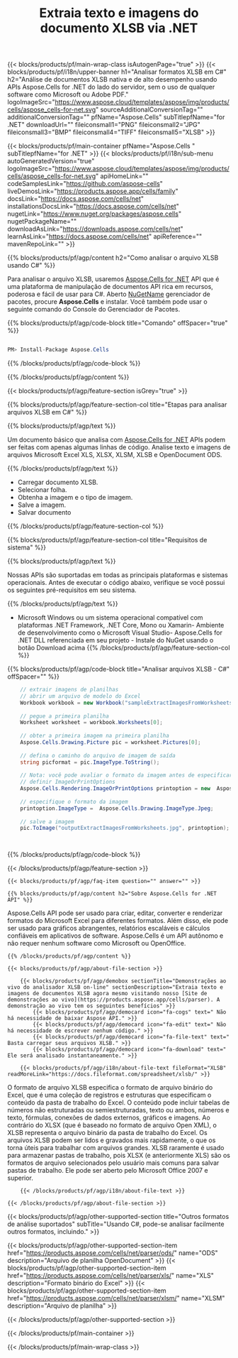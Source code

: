 ﻿---
title: Extraia texto e imagens do documento XLSB via .NET 
weight: 2200
url: /pt/net/parser/xlsb/ 
description: C# código-fonte para extrair texto e imagens do arquivo XLSB em plataformas .NET Framework, .NET Core, Mono ou Xamarin.
---
{{< blocks/products/pf/main-wrap-class isAutogenPage="true" >}}
{{< blocks/products/pf/i18n/upper-banner h1="Analisar formatos XLSB em C#" h2="Análise de documentos XLSB nativa e de alto desempenho usando APIs Aspose.Cells for .NET do lado do servidor, sem o uso de qualquer software como Microsoft ou Adobe PDF." logoImageSrc="https://www.aspose.cloud/templates/aspose/img/products/cells/aspose_cells-for-net.svg" sourceAdditionalConversionTag="" additionalConversionTag="" pfName="Aspose.Cells" subTitlepfName="for .NET" downloadUrl="" fileiconsmall1="PNG" fileiconsmall2="JPG" fileiconsmall3="BMP" fileiconsmall4="TIFF" fileiconsmall5="XLSB" >}}

{{< blocks/products/pf/main-container pfName="Aspose.Cells " subTitlepfName="for .NET" >}}
{{< blocks/products/pf/i18n/sub-menu autoGeneratedVersion="true" logoImageSrc="https://www.aspose.cloud/templates/aspose/img/products/cells/aspose_cells-for-net.svg" apiHomeLink="" codeSamplesLink="https://github.com/aspose-cells" liveDemosLink="https://products.aspose.app/cells/family" docsLink="https://docs.aspose.com/cells/net" installationsDocsLink="https://docs.aspose.com/cells/net" nugetLink="https://www.nuget.org/packages/aspose.cells" nugetPackageName="" downloadAsLink="https://downloads.aspose.com/cells/net" learnAsLink="https://docs.aspose.com/cells/net" apiReference="" mavenRepoLink="" >}}

{{% blocks/products/pf/agp/content h2="Como analisar o arquivo XLSB usando C#" %}}

 Para analisar o arquivo XLSB, usaremos
 [Aspose.Cells for .NET](https://products.aspose.com/cells/net) 
 API que é uma plataforma de manipulação de documentos API rica em recursos, poderosa e fácil de usar para C#. Aberto
 [NuGetName](https://www.nuget.org/packages/aspose.cells) 
 gerenciador de pacotes, procure
 **Aspose.Cells** 
 e instalar. Você também pode usar o seguinte comando do Console do Gerenciador de Pacotes.

{{% blocks/products/pf/agp/code-block title="Comando" offSpacer="true" %}}

```cs

PM> Install-Package Aspose.Cells


```

{{% /blocks/products/pf/agp/code-block %}}

{{% /blocks/products/pf/agp/content %}}

{{< blocks/products/pf/agp/feature-section isGrey="true" >}}

{{% blocks/products/pf/agp/feature-section-col title="Etapas para analisar arquivos XLSB em C#" %}}

{{% blocks/products/pf/agp/text %}}

 Um documento básico que analisa com
 [Aspose.Cells for .NET](https://products.aspose.com/cells/net) 
 APIs podem ser feitas com apenas algumas linhas de código. Analise texto e imagens de arquivos Microsoft Excel XLS, XLSX, XLSM, XLSB e OpenDocument ODS.

{{% /blocks/products/pf/agp/text %}}

+ Carregar documento XLSB.
+ Selecionar folha.
+ Obtenha a imagem e o tipo de imagem.
+ Salve a imagem.
+ Salvar documento

{{% /blocks/products/pf/agp/feature-section-col %}}

{{% blocks/products/pf/agp/feature-section-col title="Requisitos de sistema" %}}

{{% blocks/products/pf/agp/text %}}

 Nossas APIs são suportadas em todas as principais plataformas e sistemas operacionais. Antes de executar o código abaixo, verifique se você possui os seguintes pré-requisitos em seu sistema.

{{% /blocks/products/pf/agp/text %}}

- Microsoft Windows ou um sistema operacional compatível com plataformas .NET Framework, .NET Core, Mono ou Xamarin- Ambiente de desenvolvimento como o Microsoft Visual Studio- Aspose.Cells for .NET DLL referenciada em seu projeto - Instale do NuGet usando o botão Download acima
{{% /blocks/products/pf/agp/feature-section-col %}}

{{% blocks/products/pf/agp/code-block title="Analisar arquivos XLSB - C#" offSpacer="" %}}

```cs
    // extrair imagens de planilhas 
    // abrir um arquivo de modelo do Excel
    Workbook workbook = new Workbook("sampleExtractImagesFromWorksheets.xlsb");
    
    // pegue a primeira planilha
    Worksheet worksheet = workbook.Worksheets[0];
    
    // obter a primeira imagem na primeira planilha
    Aspose.Cells.Drawing.Picture pic = worksheet.Pictures[0];
    
    // defina o caminho do arquivo de imagem de saída
    string picformat = pic.ImageType.ToString();
                
    // Nota: você pode avaliar o formato da imagem antes de especificar o caminho da imagem
    // definir ImageOrPrintOptions
    Aspose.Cells.Rendering.ImageOrPrintOptions printoption = new  Aspose.Cells.Rendering.ImageOrPrintOptions();
    
    // especifique o formato da imagem
    printoption.ImageType =  Aspose.Cells.Drawing.ImageType.Jpeg;
                
    // salve a imagem
    pic.ToImage("outputExtractImagesFromWorksheets.jpg", printoption);  

    


```

{{% /blocks/products/pf/agp/code-block %}}

{{< /blocks/products/pf/agp/feature-section >}}

    {{< blocks/products/pf/agp/faq-item question="" answer="" >}}
 

<!-- aboutfile Starts -->

    {{% blocks/products/pf/agp/content h2="Sobre Aspose.Cells for .NET API" %}}

 Aspose.Cells API pode ser usado para criar, editar, converter e renderizar formatos do Microsoft Excel para diferentes formatos. Além disso, ele pode ser usado para gráficos abrangentes, relatórios escaláveis e cálculos confiáveis em aplicativos de software. Aspose.Cells é um API autônomo e não requer nenhum software como Microsoft ou OpenOffice.  



    {{% /blocks/products/pf/agp/content %}}

    {{< blocks/products/pf/agp/about-file-section >}}

        {{< blocks/products/pf/agp/demobox sectionTitle="Demonstrações ao vivo do analisador XLSB on-line" sectionDescription="Extraia texto e imagens de documentos XLSB agora mesmo visitando nosso [Site de demonstrações ao vivo](https://products.aspose.app/cells/parser). A demonstração ao vivo tem os seguintes benefícios" >}}
            {{< blocks/products/pf/agp/democard icon="fa-cogs" text=" Não há necessidade de baixar Aspose API." >}}
            {{< blocks/products/pf/agp/democard icon="fa-edit" text=" Não há necessidade de escrever nenhum código." >}}
            {{< blocks/products/pf/agp/democard icon="fa-file-text" text=" Basta carregar seus arquivos XLSB." >}}
            {{< blocks/products/pf/agp/democard icon="fa-download" text=" Ele será analisado instantaneamente." >}}

        {{< blocks/products/pf/agp/i18n/about-file-text fileFormat="XLSB" readMoreLink="https://docs.fileformat.com/spreadsheet/xlsb/" >}}
O formato de arquivo XLSB especifica o formato de arquivo binário do Excel, que é uma coleção de registros e estruturas que especificam o conteúdo da pasta de trabalho do Excel. O conteúdo pode incluir tabelas de números não estruturadas ou semiestruturadas, texto ou ambos, números e texto, fórmulas, conexões de dados externos, gráficos e imagens. Ao contrário do XLSX (que é baseado no formato de arquivo Open XML), o XLSB representa o arquivo binário da pasta de trabalho do Excel. Os arquivos XLSB podem ser lidos e gravados mais rapidamente, o que os torna úteis para trabalhar com arquivos grandes. XLSB raramente é usado para armazenar pastas de trabalho, pois XLSX (e anteriormente XLS) são os formatos de arquivo selecionados pelo usuário mais comuns para salvar pastas de trabalho. Ele pode ser aberto pelo Microsoft Office 2007 e superior. 

        {{< /blocks/products/pf/agp/i18n/about-file-text >}}

    {{< /blocks/products/pf/agp/about-file-section >}}

<!-- aboutfile Ends -->

{{< blocks/products/pf/agp/other-supported-section title="Outros formatos de análise suportados" subTitle="Usando C#, pode-se analisar facilmente outros formatos, incluindo." >}}

{{< blocks/products/pf/agp/other-supported-section-item href="https://products.aspose.com/cells/net/parser/ods/" name="ODS" description="Arquivo de planilha OpenDocument" >}}
{{< blocks/products/pf/agp/other-supported-section-item href="https://products.aspose.com/cells/net/parser/xls/" name="XLS" description="Formato binário do Excel" >}}
{{< blocks/products/pf/agp/other-supported-section-item href="https://products.aspose.com/cells/net/parser/xlsm/" name="XLSM" description="Arquivo de planilha" >}}

{{< /blocks/products/pf/agp/other-supported-section >}}

{{< /blocks/products/pf/main-container >}}
    
{{< /blocks/products/pf/main-wrap-class >}}
